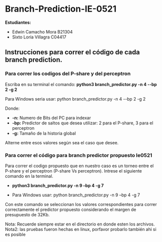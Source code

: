 # Branch-Prediction-IE-0521

**Estudiantes:** 
- Edwin Camacho Mora B21304
- Sixto Loría Villagra C04417

## Instrucciones para correr el código de cada branch prediction.

### Para correr los codigos del P-share y del perceptron

Escriba en su terminal el comando: **python3 branch_predictor.py -n 4 --bp 2 -g 2**

Para Windows seria usar: python branch_predictor.py -n 4 --bp 2 -g 2 

Donde:
- **-n:** Numero de Bits del PC para indexar
- **-bp:** Predictor de saltos que desea utilizar: 2 para el P-share, 3 para el perceptron 
- **-g:** Tamaño de la historia global

Alterne entre esos valores según sea el caso que desee.


### Para correr el código para branch predictor propuesto Ie0521 

Para correr el codigo propuesto que en nuestro caso es un torneo entre el P-share
y el perceptron (P-share Vs perceptron). Intrese el siguiente comando en la terminal. 

- **python3 branch_predictor.py -n 9 –bp 4 -g 7**

- Para Windows usar: python branch_predictor.py -n 9 –bp 4 -g 7

Con este comando se seleccionan los valores correspondientes para correr correctamente
el predictor propuesto considerando el margen de presupuesto de 32Kb.

Nota: Recuerde siempre estar en el directorio en donde esten los archivos.
Nota2: las pruebas fueron hechas en linux, porfavor probarlo también ahi si es posible



